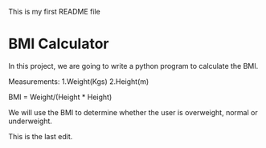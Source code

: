 This is my first README file
# BMI Calculator
In this project, we are going to write a python program to calculate the BMI.

Measurements:
1.Weight(Kgs)
2.Height(m)

BMI = Weight/(Height * Height)

We will use the BMI to determine whether the user is  overweight, normal or underweight.

This is  the last edit.
